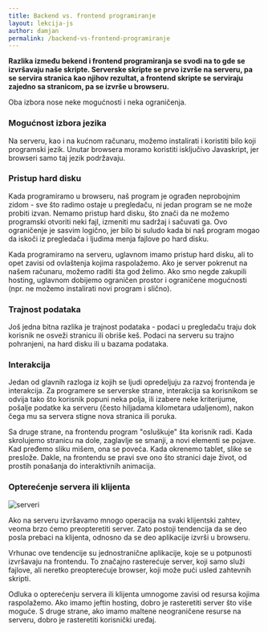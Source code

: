 ```yaml
---
title: Backend vs. frontend programiranje
layout: lekcija-js
author: damjan
permalink: /backend-vs-frontend-programiranje
---
```


**Razlika između bekend i frontend programiranja se svodi na to gde se izvršavaju naše skripte. Serverske skripte se prvo izvrše na serveru, pa se servira stranica kao njihov rezultat, a frontend skripte se serviraju zajedno sa stranicom, pa se izvrše u browseru.**

Oba izbora nose neke mogućnosti i neka ograničenja.

### Mogućnost izbora jezika

Na serveru, kao i na kućnom računaru, možemo instalirati i koristiti bilo koji programski jezik. Unutar browsera moramo koristiti isključivo Javaskript, jer browseri samo taj jezik podržavaju.

### Pristup hard disku

Kada programiramo u browseru, naš program je ograđen neprobojnim zidom - sve što radimo ostaje u pregledaču, ni jedan program se ne može probiti izvan. Nemamo pristup hard disku, što znači da ne možemo programski otvoriti neki fajl, izmeniti mu sadržaj i sačuvati ga. Ovo ograničenje je sasvim logično, jer bilo bi suludo kada bi naš program mogao da iskoči iz pregledača i ljudima menja fajlove po hard disku.

Kada programiramo na serveru, uglavnom imamo pristup hard disku, ali to opet zavisi od ovlaštenja kojima raspolažemo. Ako je server pokrenut na našem računaru, možemo raditi šta god želimo. Ako smo negde zakupili hosting, uglavnom dobijemo ograničen prostor i ograničene mogućnosti (npr. ne možemo instalirati novi program i slično).

### Trajnost podataka

Još jedna bitna razlika je trajnost podataka - podaci u pregledaču traju dok korisnik ne osveži stranicu ili obriše keš. Podaci na serveru su trajno pohranjeni, na hard disku ili u bazama podataka.

### Interakcija

Jedan od glavnih razloga iz kojih se ljudi opredeljuju za razvoj frontenda je interakcija. Za programere se serverske strane, interakcija sa korisnikom se odvija tako što korisnik popuni neka polja, ili izabere neke kriterijume, pošalje podatke ka serveru (često hiljadama kilometara udaljenom), nakon čega mu sa servera stigne nova stranica ili poruka.

Sa druge strane, na frontendu program "osluškuje" šta korisnik radi. Kada skrolujemo stranicu na dole, zaglavlje se smanji, a novi elementi se pojave. Kad pređemo sliku mišem, ona se poveća. Kada okrenemo tablet, slike se preslože. Dakle, na frontendu se pravi sve ono što stranici daje život, od prostih ponašanja do interaktivnih animacija.

### Opterećenje servera ili klijenta

![serveri](https://upload.wikimedia.org/wikipedia/commons/thumb/6/69/Wikimedia_Foundation_Servers-8055_35.jpg/1024px-Wikimedia_Foundation_Servers-8055_35.jpg)

Ako na serveru izvršavamo mnogo operacija na svaki klijentski zahtev, veoma brzo ćemo preopteretiti server. Zato postoji tendencija da se deo posla prebaci na klijenta, odnosno da se deo aplikacije izvrši u browseru.

Vrhunac ove tendencije su jednostranične aplikacije, koje se u potpunosti izvršavaju na frontendu. To značajno rasterećuje server, koji samo služi fajlove, ali neretko preopterećuje browser, koji može pući usled zahtevnih skripti.

Odluka o opterećenju servera ili klijenta umnogome zavisi od resursa kojima raspolažemo. Ako imamo jeftin hosting, dobro je rasteretiti server što više moguće. S druge strane, ako imamo maltene neograničene resurse na serveru, dobro je rasteretiti korisnički uređaj.
